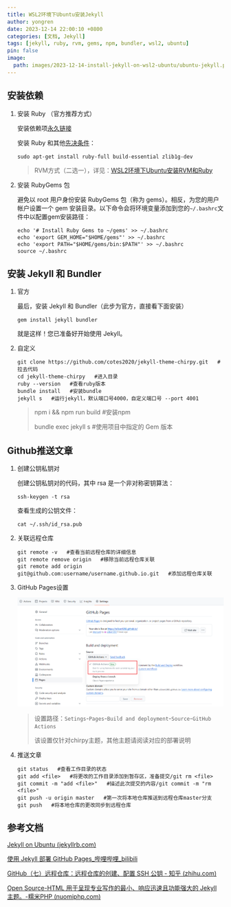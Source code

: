 ```yaml
---
title: WSL2环境下Ubuntu安装Jekyll
author: yongren
date: 2023-12-14 22:00:10 +0800
categories: [文档, Jekyll]
tags: [jekyll, ruby, rvm, gems, npm, bundler, wsl2, ubuntu]
pin: false
image:
  path: images/2023-12-14-install-jekyll-on-wsl2-ubuntu/ubuntu-jekyll.png
---
```


## 安装依赖

1. 安装 Ruby （官方推荐方式）

   安装依赖项[永久链接](https://jekyllrb.com/docs/installation/ubuntu/#install-dependencies)

   安装 Ruby 和其他[先决条件](https://jekyllrb.com/docs/installation/#requirements)：

   ```
   sudo apt-get install ruby-full build-essential zlib1g-dev
   ```

   > RVM方式（二选一），详见：[WSL2环境下Ubuntu安装RVM和Ruby](https://wilson1202.github.io/posts/install-rvm-ruby-on-ubuntu/)
   >

2. 安装 RubyGems 包

    避免以 root 用户身份安装 RubyGems 包（称为 gems）。相反，为您的用户帐户设置一个 gem 安装目录。以下命令会将环境变量添加到您的`~/.bashrc`文件中以配置gem安装路径：

    ```
    echo '# Install Ruby Gems to ~/gems' >> ~/.bashrc
    echo 'export GEM_HOME="$HOME/gems"' >> ~/.bashrc
    echo 'export PATH="$HOME/gems/bin:$PATH"' >> ~/.bashrc
    source ~/.bashrc
    ```

## 安装 Jekyll 和 Bundler

1. 官方

   最后，安装 Jekyll 和 Bundler（此步为官方，直接看下面安装）

    ```
    gem install jekyll bundler
    ```

    就是这样！您已准备好开始使用 Jekyll。

2. 自定义

    ```
    git clone https://github.com/cotes2020/jekyll-theme-chirpy.git   #拉去代码
    cd jekyll-theme-chirpy   #进入目录
    ruby --version   #查看ruby版本
    bundle install   #安装bundle
    jekyll s   #运行jekyll，默认端口号4000，自定义端口号 --port 4001
    ```
    
    > npm i && npm run build   #安装npm
    >
    > bundle exec jekyll s   #使用项目中指定的 Gem 版本

## Github推送文章

1. 创建公钥私钥对

   创建公钥私钥对的代码，其中 rsa 是一个非对称密钥算法：

   ```
   ssh-keygen -t rsa
   ```

    查看生成的公钥文件：

    ```
    cat ~/.ssh/id_rsa.pub
    ```

2. 关联远程仓库

    ```
    git remote -v   #查看当前远程仓库的详细信息
    git remote remove origin   #移除当前远程仓库关联
    git remote add origin git@github.com:username/username.github.io.git   #添加远程仓库关联
    ```


3. GitHub Pages设置

    ![202312191219877](/images/2023-12-14-install-jekyll-on-wsl2-ubuntu/202312191219877.png)

    > 设置路径：`Setings`-`Pages`-`Build and deployment`-`Source`-`GitHub Actions`
    >
    > 该设置仅针对chirpy主题，其他主题请阅读对应的部署说明

4. 推送文章

    ```
    git status   #查看工作目录的状态
    git add <file>   #将更改的工作目录添加到暂存区，准备提交/git rm <file>
    git commit -m "add <file>"   #描述此次提交的内容/git commit -m "rm <file>"
    git push -u origin master   #第一次将本地仓库推送到远程仓库master分支
    git push   #将本地仓库的更改同步到远程仓库
    ```



## 参考文档

[Jekyll on Ubuntu (jekyllrb.com)](https://jekyllrb.com/docs/installation/ubuntu/)

[使用 Jekyll 部署 GitHub Pages_哔哩哔哩_bilibili](https://www.bilibili.com/video/BV1C14y187Nh/?spm_id_from=333.337.search-card.all.click&vd_source=429a3471dab07d1f8a77684b3a2ffe13)

[GitHub（七）远程仓库：远程仓库的创建、配置 SSH 公钥 - 知乎 (zhihu.com)](https://zhuanlan.zhihu.com/p/654126203)

[Open Source-HTML 用于呈现专业写作的最小、响应迅速且功能强大的 Jekyll 主题。-糯米PHP (nuomiphp.com)](https://www.nuomiphp.com/github/zh/6294db9fba76ce5b7519b18e.html)
